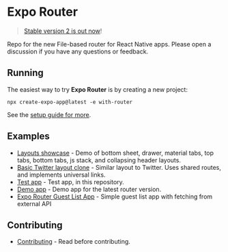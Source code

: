 # Expo Router

> [Stable version 2 is out now](https://blog.expo.dev/introducing-expo-router-v2-3850fd5c3ca1)!

Repo for the new File-based router for React Native apps. Please open a discussion if you have any questions or feedback.

## Running

The easiest way to try **Expo Router** is by creating a new project:

```
npx create-expo-app@latest -e with-router
```

See the [setup guide for more](https://docs.expo.dev/routing/installation/).

## Examples

- [Layouts showcase](https://github.com/EvanBacon/expo-router-layouts-example) - Demo of bottom sheet, drawer, material tabs, top tabs, bottom tabs, js stack, and collapsing header layouts.
- [Basic Twitter layout clone](https://github.com/EvanBacon/expo-router-twitter) - Similar layout to Twitter. Uses shared routes, and implements universal links.
- [Test app](/apps/sandbox) - Test app, in this repository.
- [Demo app](/apps/demo) - Demo app for the latest router version.
- [Expo Router Guest List App](https://github.com/hola-soy-milk/upleveled-react-native-expo) - Simple guest list app with fetching from external API

## Contributing

- [Contributing](/CONTRIBUTING.md) - Read before contributing.
